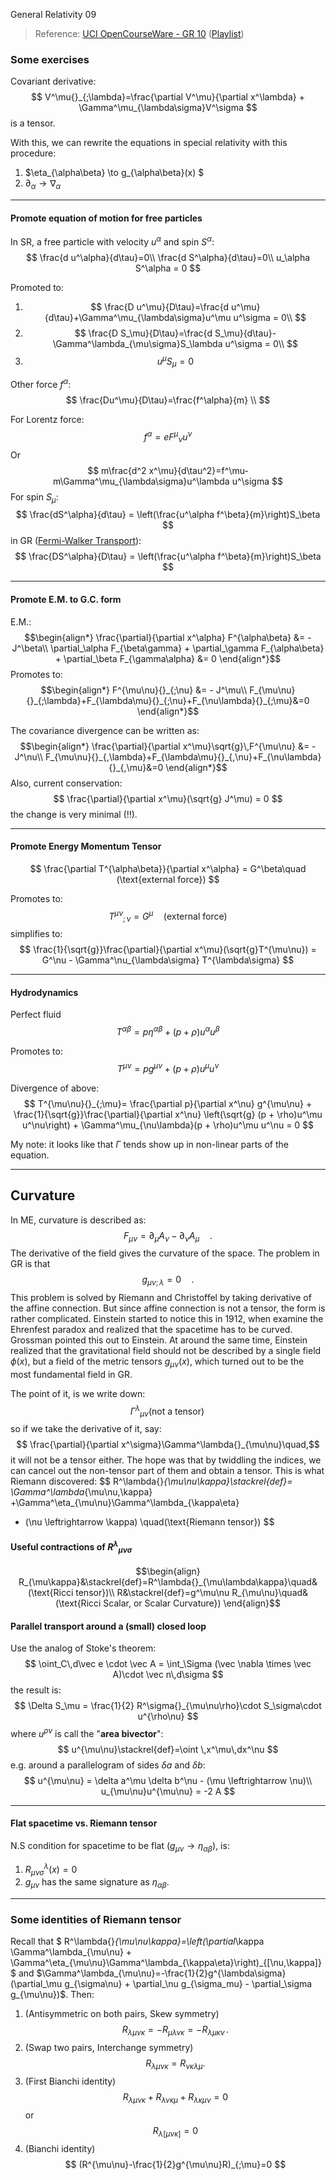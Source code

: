 General Relativity 09

> Reference: [UCI OpenCourseWare - GR 10](
https://www.youtube.com/watch?v=OOBhdod-gxY&index=11&list=PLqOZ6FD_RQ7ln1ZQPEU9aZQsEj0eyGlT6) ([Playlist](https://www.youtube.com/playlist?list=PLqOZ6FD_RQ7ln1ZQPEU9aZQsEj0eyGlT6))

### Some exercises

Covariant derivative:
$$
V^\mu{}_{;\lambda}=\frac{\partial V^\mu}{\partial x^\lambda} +
\Gamma^\mu_{\lambda\sigma}V^\sigma
$$
is a tensor.

With this, we can rewrite the equations in special relativity with this procedure:

1. $\eta_{\alpha\beta} \to g_{\alpha\beta}(x) $
2. $\partial_\alpha \to \nabla_\alpha$

---

#### Promote equation of motion for free particles

In SR, a free particle with velocity $u^\alpha$ and spin $S^\alpha$:
$$
\frac{d u^\alpha}{d\tau}=0\\
\frac{d S^\alpha}{d\tau}=0\\
u_\alpha S^\alpha = 0
$$

Promoted to:

1. $$
\frac{D u^\mu}{D\tau}=\frac{d u^\mu}{d\tau}+\Gamma^\mu_{\lambda\sigma}u^\mu u^\sigma = 0\\
$$
2. $$
\frac{D S_\mu}{D\tau}=\frac{d S_\mu}{d\tau}-\Gamma^\lambda_{\mu\sigma}S_\lambda u^\sigma = 0\\
$$
3. $$
u^\mu S_\mu = 0
$$

Other force $f^\alpha$:
$$
\frac{Du^\mu}{D\tau}=\frac{f^\alpha}{m} \\
$$

For Lorentz force:
$$
f^\alpha = e F^\mu{}_\nu u^\nu
$$
Or
$$
m\frac{d^2 x^\mu}{d\tau^2}=f^\mu-m\Gamma^\mu_{\lambda\sigma}u^\lambda u^\sigma
$$
For spin $S_\mu$:
$$
\frac{dS^\alpha}{d\tau} = \left(\frac{u^\alpha f^\beta}{m}\right)S_\beta
$$
in GR ([Fermi-Walker Transport](https://en.wikipedia.org/wiki/Fermi%E2%80%93Walker_transport)):
$$
\frac{DS^\alpha}{D\tau} = \left(\frac{u^\alpha f^\beta}{m}\right)S_\beta
$$

---

#### Promote E.M. to G.C. form
E.M.:
$$\begin{align*}
\frac{\partial}{\partial x^\alpha} F^{\alpha\beta} &= - J^\beta\\
\partial_\alpha F_{\beta\gamma} +
\partial_\gamma F_{\alpha\beta} +
\partial_\beta F_{\gamma\alpha} &= 0
\end{align*}$$
Promotes to:
$$\begin{align*}
F^{\mu\nu}{}_{;\nu} &= - J^\mu\\
F_{\mu\nu}{}_{;\lambda}+F_{\lambda\mu}{}_{;\nu}+F_{\nu\lambda}{}_{;\mu}&=0
\end{align*}$$

The covariance divergence can be written as:
$$\begin{align*}
\frac{\partial}{\partial x^\mu}\sqrt{g}\,F^{\mu\nu} &= - J^\nu\\
F_{\mu\nu}{}_{,\lambda}+F_{\lambda\mu}{}_{,\nu}+F_{\nu\lambda}{}_{,\mu}&=0
\end{align*}$$
Also, current conservation:
$$
\frac{\partial}{\partial x^\mu}(\sqrt{g} J^\mu) = 0
$$
the change is very minimal (!!).

---

#### Promote Energy Momentum Tensor

$$
\frac{\partial T^{\alpha\beta}}{\partial x^\alpha} = G^\beta\quad (\text{external force})
$$

Promotes to:
$$
T^{\mu\nu}{}_{;\nu} = G^\mu\quad (\text{external force})
$$
simplifies to:
$$
\frac{1}{\sqrt{g}}\frac{\partial}{\partial x^\mu}(\sqrt{g}T^{\mu\nu}) = G^\nu - \Gamma^\nu_{\lambda\sigma} T^{\lambda\sigma}
$$

---

#### Hydrodynamics

Perfect fluid
$$
T^{\alpha\beta} = p \eta^{\alpha\beta} + (p + \rho)u^\alpha u^\beta
$$

Promotes to:
$$
T^{\mu\nu} = p g^{\mu\nu} + (p + \rho)u^\mu u^\nu
$$

Divergence of above:
$$
T^{\mu\nu}{}_{;\mu}=
\frac{\partial p}{\partial x^\nu} g^{\mu\nu} +
\frac{1}{\sqrt{g}}\frac{\partial}{\partial x^\nu} \left(\sqrt{g}
(p + \rho)u^\mu u^\nu\right) +
\Gamma^\mu_{\nu\lambda}(p + \rho)u^\mu u^\nu = 0
$$

My note: it looks like that $\Gamma$ tends show up in non-linear parts of the equation.

---
## Curvature

In ME, curvature is described as:
$$
F_{\mu\nu}=\partial_\mu A_\nu - \partial_\nu A_\mu\quad.
$$
The derivative of the field gives the curvature of the space. The problem in GR is that
$$
g_{\mu\nu;\lambda}=0\quad.
$$
This problem is solved by Riemann and Christoffel by taking derivative of the affine connection. But since affine connection is not a tensor, the form is rather complicated. Einstein started to notice this in 1912, when examine the Ehrenfest paradox and realized that the spacetime has to be curved. Grossman pointed this out to Einstein. At around the same time, Einstein realized that the gravitational field should not be described by a single field $\phi(x)$, but a field of the metric tensors $g_{\mu\nu}(x)$, which turned out to be the most fundamental field in GR.

The point of it, is we write down:
$$
\Gamma^\lambda{}_{\mu\nu} (\text{not a tensor})\,
$$
so if we take the derivative of it, say:$$
\frac{\partial}{\partial x^\sigma}\Gamma^\lambda{}_{\mu\nu}\quad,$$it will not be a tensor either. The hope was that by twiddling the indices, we can cancel out the non-tensor part of them and obtain a tensor. This is what Riemann discovered:
$$
R^\lambda{}_{\mu\nu\kappa}\stackrel{def}=
\Gamma^\lambda_{\mu\nu,\kappa}
+\Gamma^\eta_{\mu\nu}\Gamma^\lambda_{\kappa\eta}
- (\nu \leftrightarrow \kappa) \quad(\text{Riemann tensor})
$$

#### Useful contractions of $R^\lambda{}_{\mu\nu\sigma}$
$$\begin{align}
R_{\mu\kappa}&\stackrel{def}=R^\lambda{}_{\mu\lambda\kappa}\quad&(\text{Ricci tensor})\\
R&\stackrel{def}=g^\mu\nu R_{\mu\nu}\quad&(\text{Ricci Scalar, or Scalar Curvature})
\end{align}$$

#### Parallel transport around a (small) closed loop

Use the analog of Stoke's theorem:$$
\oint_C\,d\vec e \cdot \vec A = \int_\Sigma (\vec \nabla \times \vec A)\cdot \vec n\,d\sigma
$$
the result is:
$$
\Delta S_\mu = \frac{1}{2} R^\sigma{}_{\mu\nu\rho}\cdot S_\sigma\cdot u^{\rho\nu}
$$
where $u^{\rho\nu}$ is call the "**area bivector**":
$$
u^{\mu\nu}\stackrel{def}=\oint \,x^\mu\,dx^\nu
$$
e.g. around a parallelogram of sides $\delta a$ and $\delta b$:
$$
u^{\mu\nu} = \delta a^\mu \delta b^\nu - (\mu \leftrightarrow \nu)\\
u_{\mu\nu}u^{\mu\nu} = -2 A
$$

---

#### Flat spacetime vs. Riemann tensor

N.S condition for spacetime to be flat ($g_{\mu\nu} \to \eta_{\alpha\beta}$), is:

1. $R^\lambda_{\mu\nu\sigma}(x) = 0$
2. $g_{\mu\nu}$ has the same signature as $\eta_{\alpha\beta}$.

---

### Some identities of Riemann tensor

Recall that $
R^\lambda{}_{\mu\nu\kappa}=\left(\partial_\kappa \Gamma^\lambda_{\mu\nu} + \Gamma^\eta_{\mu\nu}\Gamma^\lambda_{\kappa\eta}\right)_{[\nu,\kappa]}
$ and $\Gamma^\lambda_{\mu\nu}=-\frac{1}{2}g^{\lambda\sigma}(\partial_\mu g_{\sigma\nu} + \partial_\nu g_{\sigma_mu} - \partial_\sigma g_{\mu\nu})$. Then:

1. (Antisymmetric on both pairs, Skew symmetry) $$
R_{\lambda\mu\nu\kappa}=-R_{\mu\lambda\nu\kappa}=-R_{\lambda\mu\kappa\nu}\,.
$$
2. (Swap two pairs, Interchange symmetry)$$
R_{\lambda\mu\nu\kappa}=R_{\nu\kappa\lambda\mu}.
$$
3. (First Bianchi identity)$$
R_{\lambda\mu\nu\kappa}+R_{\lambda\nu\kappa\mu}+R_{\lambda\kappa\mu\nu}=0
$$ or $$
R_{\lambda[\mu\nu\kappa]}=0
$$
4. (Bianchi identity)$$
(R^{\mu\nu}-\frac{1}{2}g^{\mu\nu}R)_{;\mu}=0
$$
